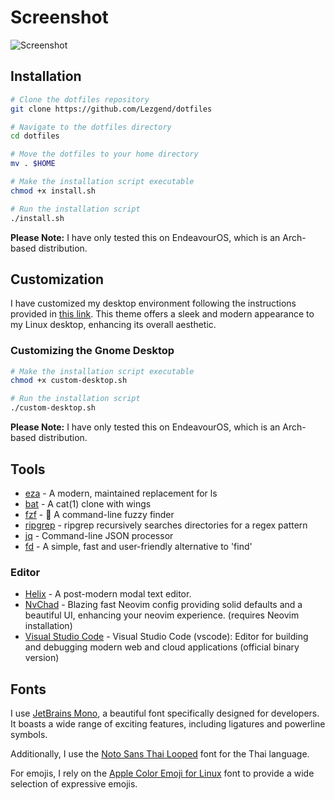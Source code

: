 # Screenshot

![Screenshot](https://github.com/Lezgend/dotfiles/blob/main/screenshot/Screenshot.png)

## Installation

```bash
# Clone the dotfiles repository
git clone https://github.com/Lezgend/dotfiles

# Navigate to the dotfiles directory
cd dotfiles

# Move the dotfiles to your home directory
mv . $HOME

# Make the installation script executable
chmod +x install.sh

# Run the installation script
./install.sh
```

**Please Note:** I have only tested this on EndeavourOS, which is an Arch-based distribution.

## Customization

I have customized my desktop environment following the instructions provided in [this link](https://www.pling.com/p/1965520/). This theme offers a sleek and modern appearance to my Linux desktop, enhancing its overall aesthetic.

### Customizing the Gnome Desktop

```bash
# Make the installation script executable
chmod +x custom-desktop.sh

# Run the installation script
./custom-desktop.sh
```

**Please Note:** I have only tested this on EndeavourOS, which is an Arch-based distribution.

## Tools

- [eza] - A modern, maintained replacement for ls
- [bat][bat] - A cat(1) clone with wings
- [fzf][fzf] - 🌸 A command-line fuzzy finder
- [ripgrep][ripgrep] - ripgrep recursively searches directories for a regex pattern
- [jq][jq] - Command-line JSON processor
- [fd][fd] - A simple, fast and user-friendly alternative to 'find'

### Editor

- [Helix][helix] - A post-modern modal text editor.
- [NvChad][NvChad] - Blazing fast Neovim config providing solid defaults and a beautiful UI, enhancing your neovim experience. (requires Neovim installation)
- [Visual Studio Code][vscode] - Visual Studio Code (vscode): Editor for building and debugging modern web and cloud applications (official binary version)

## Fonts

I use [JetBrains Mono][jetbrains-mono], a beautiful font specifically designed for developers. It boasts a wide range of exciting features, including ligatures and powerline symbols.

Additionally, I use the [Noto Sans Thai Looped][noto-sans-thai-looped] font for the Thai language.

For emojis, I rely on the [Apple Color Emoji for Linux][apple-emoji-linux] font to provide a wide selection of expressive emojis.

[eza]: https://github.com/eza-community/eza
[bat]: https://github.com/sharkdp/bat
[fzf]: https://github.com/junegunn/fzf
[ripgrep]: https://github.com/BurntSushi/ripgrep
[jq]: https://github.com/stedolan/jq
[fd]: https://github.com/sharkdp/fd
[helix]: https://github.com/helix-editor/helix
[NvChad]: https://github.com/NvChad/NvChad
[vscode]: https://aur.archlinux.org/packages/visual-studio-code-bin
[jetbrains-mono]: https://www.jetbrains.com/lp/mono/
[noto-sans-thai-looped]: https://fonts.google.com/noto/specimen/Noto+Sans+Thai+Looped
[apple-emoji-linux]: https://github.com/samuelngs/apple-emoji-linux
